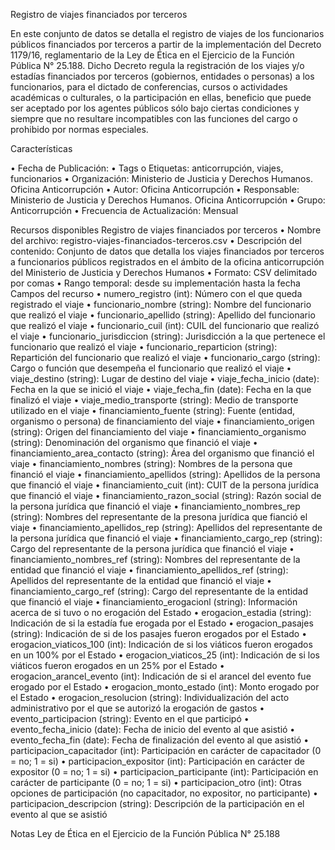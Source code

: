Registro de viajes financiados por terceros

En este conjunto de datos se detalla el registro de viajes de los funcionarios públicos financiados por terceros a partir de la implementación del Decreto 1179/16, reglamentario de la Ley de Ética en el Ejercicio de la Función Pública N° 25.188. 
Dicho Decreto regula la registración de los viajes y/o estadías financiados por terceros (gobiernos, entidades o personas) a los funcionarios, para el dictado de conferencias, cursos o actividades académicas o culturales, o la participación en ellas,  beneficio que puede ser aceptado por los agentes públicos sólo bajo ciertas condiciones y siempre que no resultare incompatibles con las funciones del cargo o prohibido por normas especiales.

Características

•	Fecha de Publicación:
•	Tags o Etiquetas: anticorrupción, viajes, funcionarios
•	Organización: Ministerio de Justicia y Derechos Humanos. Oficina Anticorrupción
•	Autor: Oficina Anticorrupción
•	Responsable: Ministerio de Justicia y Derechos Humanos. Oficina Anticorrupción
•	Grupo: Anticorrupción
•	Frecuencia de Actualización: Mensual

Recursos disponibles
Registro de viajes financiados por terceros
•	Nombre del archivo: registro-viajes-financiados-terceros.csv
•	Descripción del contenido: Conjunto de datos que detalla los viajes financiados por terceros a funcionarios públicos registrados en el ámbito de la oficina anticorrupción del Ministerio de Justicia y Derechos Humanos
•	Formato: CSV delimitado por comas
•	Rango temporal: desde su implementación hasta la fecha
Campos del recurso
•	numero_registro (int): Número con el que queda registrado el viaje
•	funcionario_nombre (string): Nombre del funcionario que realizó el viaje
•	funcionario_apellido (string): Apellido del funcionario que realizó el viaje
•	funcionario_cuil (int): CUIL del funcionario que realizó el viaje
•	funcionario_jurisdiccion (string): Jurisdicción a la que pertenece el funcionario que realizó el viaje
•	funcionario_reparticion (string): Repartición del funcionario que realizó el viaje
•	funcionario_cargo (string): Cargo o función que desempeña el funcionario que realizó el viaje
•	viaje_destino (string): Lugar de destino del viaje
•	viaje_fecha_inicio (date): Fecha en la que se inició el viaje
•	viaje_fecha_fin (date): Fecha en la que finalizó el viaje
•	viaje_medio_transporte (string): Medio de transporte utilizado en el viaje
•	financiamiento_fuente (string): Fuente (entidad, organismo o persona) de financiamiento del viaje
•	financiamiento_origen (string): Origen del financiamiento del viaje
•	financiamiento_organismo (string): Denominación del organismo que financió el viaje
•	financiamiento_area_contacto (string): Área del organismo que financió el viaje
•	financiamiento_nombres (string): Nombres de la persona que financió el viaje
•	financiamiento_apellidos (string): Apellidos de la persona que financió el viaje
•	financiamiento_cuit (int): CUIT de la persona jurídica que financió el viaje
•	financiamiento_razon_social (string): Razón social de la persona jurídica que financió el viaje
•	financiamiento_nombres_rep (string): Nombres del representante de la presona jurídica que fianció el viaje
•	financiamiento_apellidos_rep (string): Apellidos del representante de la persona jurídica que financió el viaje
•	financiamiento_cargo_rep (string): Cargo del representante de la persona jurídica que financió el viaje
•	financiamiento_nombres_ref (string): Nombres del representante de la entidad que financió el viaje
•	financiamiento_apellidos_ref (string): Apellidos del representante de la entidad que financió el viaje
•	financiamiento_cargo_ref (string): Cargo del representante de la entidad que financió el viaje
•	financiamiento_erogacionl (string): Información acerca de si tuvo o no erogación del Estado
•	erogacion_estadia (string): Indicación de si la estadía fue erogada por el Estado
•	erogacion_pasajes (string): Indicación de si de los pasajes fueron erogados por el Estado
•	erogacion_viaticos_100 (int): Indicación de si los viáticos fueron erogados en un 100% por el Estado
•	erogacion_viaticos_25 (int): Indicación de si los viáticos fueron erogados en un 25% por el Estado
•	erogacion_arancel_evento (int): Indicación de si el arancel del evento fue erogado por el Estado
•	erogacion_monto_estado (int): Monto erogado por el Estado
•	erogacion_resolucion (string): Individualización del acto administrativo por el que se autorizó la erogación de gastos
•	evento_participacion (string): Evento en el que participó
•	evento_fecha_inicio (date): Fecha de inicio del evento al que asistió
•	evento_fecha_fin (date): Fecha de finalización del evento al que asistió
•	participacion_capacitador (int): Participación en carácter de capacitador (0 = no; 1 = si)
•	participacion_expositor (int): Participación en carácter de expositor (0 = no; 1 = si)
•	participacion_participante (int): Participación en carácter de participante (0 = no; 1 = si)
•	participacion_otro (int): Otras opciones de participación (no capacitador, no expositor, no participante)
•	participacion_descripcion (string): Descripción de la participación en el evento al que se asistió 

Notas
Ley de Ética en el Ejercicio de la Función Pública N° 25.188
